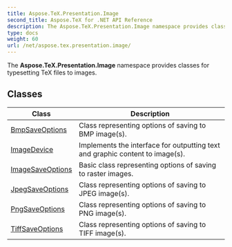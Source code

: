 ```yaml
---
title: Aspose.TeX.Presentation.Image
second_title: Aspose.TeX for .NET API Reference
description: The Aspose.TeX.Presentation.Image namespace provides classes for typesetting TeX files to images
type: docs
weight: 60
url: /net/aspose.tex.presentation.image/
---
```

The **Aspose.TeX.Presentation.Image** namespace provides classes for typesetting TeX files to images.

## Classes

| Class | Description |
| --- | --- |
| [BmpSaveOptions](./bmpsaveoptions/) | Class representing options of saving to BMP image(s). |
| [ImageDevice](./imagedevice/) | Implements the interface for outputting text and graphic content to image(s). |
| [ImageSaveOptions](./imagesaveoptions/) | Basic class representing options of saving to raster images. |
| [JpegSaveOptions](./jpegsaveoptions/) | Class representing options of saving to JPEG image(s). |
| [PngSaveOptions](./pngsaveoptions/) | Class representing options of saving to PNG image(s). |
| [TiffSaveOptions](./tiffsaveoptions/) | Class representing options of saving to TIFF image(s). |


